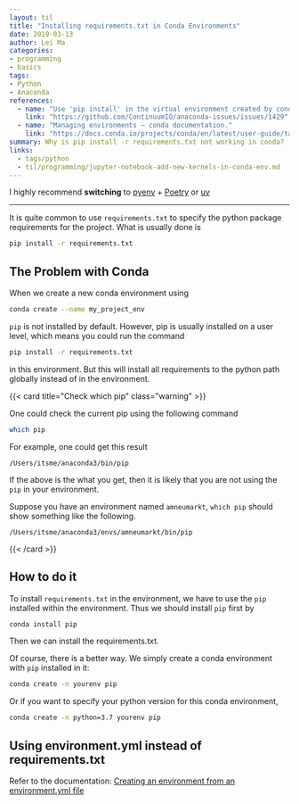 ```yaml
---
layout: til
title: "Installing requirements.txt in Conda Environments"
date: 2019-03-13
author: Lei Ma
categories:
- programming
- basics
tags:
- Python
- Anaconda
references:
  - name: "Use 'pip install' in the virtual environment created by conda"
    link: "https://github.com/ContinuumIO/anaconda-issues/issues/1429"
  - name: "Managing environments — conda documentation."
    link: "https://docs.conda.io/projects/conda/en/latest/user-guide/tasks/manage-environments.html#id2"
summary: Why is pip install -r requirements.txt not working in conda?
links:
  - tags/python
  - til/programming/jupyter-notebook-add-new-kernels-in-conda-env.md
---
```


I highly recommend **switching** to [pyenv](https://github.com/pyenv/pyenv) + [Poetry](https://python-poetry.org/) or [uv](https://docs.astral.sh/uv/)

--- 

It is quite common to use `requirements.txt` to specify the python package requirements for the project. What is usually done is

```bash
pip install -r requirements.txt
```

## The Problem with Conda

When we create a new conda environment using

```bash
conda create --name my_project_env
```

`pip` is not installed by default. However, pip is usually installed on a user level, which means you could run the command

```bash
pip install -r requirements.txt
```

in this environment. But this will install all requirements to the python path globally instead of in the environment.


{{< card title="Check which pip" class="warning" >}}

One could check the current pip using the following command

```bash
which pip
```

For example, one could get this result

```text
/Users/itsme/anaconda3/bin/pip
```

If the above is the what you get, then it is likely that you are not using the `pip` in your environment.

Suppose you have an environment named `amneumarkt`, `which pip` should show something like the following.

```text
/Users/itsme/anaconda3/envs/amneumarkt/bin/pip
```

{{< /card >}}

## How to do it

To install `requirements.txt` in the environment, we have to use the `pip` installed within the environment. Thus we should install `pip` first by

```bash
conda install pip
```

Then we can install the requirements.txt.


Of course, there is a better way. We simply create a conda environment with `pip` installed in it:

```bash
conda create -n yourenv pip
```

Or if you want to specify your python version for this conda environment,

```bash
conda create -n python=3.7 yourenv pip
```

## Using environment.yml instead of requirements.txt

Refer to the documentation: [Creating an environment from an environment.yml file](https://docs.conda.io/projects/conda/en/latest/user-guide/tasks/manage-environments.html#creating-an-environment-from-an-environment-yml-file)
